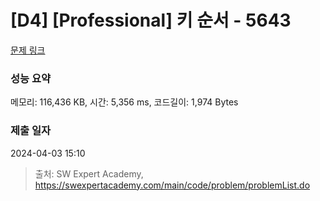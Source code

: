 # [D4] [Professional] 키 순서 - 5643 

[문제 링크](https://swexpertacademy.com/main/code/problem/problemDetail.do?contestProbId=AWXQsLWKd5cDFAUo) 

### 성능 요약

메모리: 116,436 KB, 시간: 5,356 ms, 코드길이: 1,974 Bytes

### 제출 일자

2024-04-03 15:10



> 출처: SW Expert Academy, https://swexpertacademy.com/main/code/problem/problemList.do